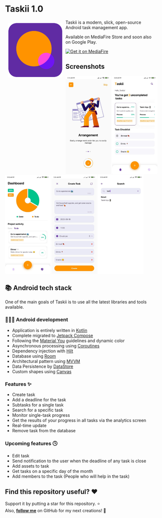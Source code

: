 # Taskii 1.0
<img src="assets/app_icon.svg" align="left" width="180" hspace="10" vspace="10" />

Taskii is a modern, slick, open-source Android task management app.

Available on MediaFire Store and soon also on Google Play.

<a href="https://www.mediafire.com/file/bditn8k04s7lmte/app-release.apk/file">
  <img
    alt="Get it on MediaFire"
    height="80"
    src="https://logos-download.com/wp-content/uploads/2019/11/Mediafire_Logo-700x188.png"/>
</a>

## Screenshots

<div>
   <img src="assets/onboarding_2.jpg" width="150" alt="Screenshot 1">
   <img src="assets/home_2.jpg" width="150" alt="Screenshot 2">
   <img src="assets/analytics_screen.jpg" width="150" alt="Screenshot 3">
   <img src="assets/create_task_fill.jpg" width="150" alt="Screenshot 4">
  <img src="assets/search_found.jpg" width="150" alt="Screenshot 5">
</div>

## 📚 Android tech stack

One of the main goals of Taskii is to use all the latest libraries and tools available.

### 🧑🏻‍💻 Android development

- Application is entirely written in [Kotlin](https://kotlinlang.org)
- Complete migrated to [Jetpack Compose](https://developer.android.com/jetpack/compose)
- Following the [Material You](https://m3.material.io/) guidelines and dynamic color
- Asynchronous processing using [Coroutines](https://kotlin.github.io/kotlinx.coroutines/)
- Dependency injection with [Hilt](https://dagger.dev/hilt/)
- Database using [Room](https://developer.android.com/topic/libraries/architecture/room)
- Architectural pattern using [MVVM](https://en.wikipedia.org/wiki/Model%E2%80%93view%E2%80%93viewmodel)
- Data Persistence by [DataStore](https://developer.android.com/topic/libraries/architecture/datastore)
- Custom shapes using [Canvas](https://developer.android.com/reference/android/graphics/Canvas)

### Features ✨

- Create task
- Add a deadline for the task
- Subtasks for a single task
- Search for a specific task
- Monitor single-task progress
- Get the results of your progress in all tasks via the analytics screen
- Real-time update
- Remove task from the database
  

### Upcoming features 🕓

- Edit task
- Send notification to the user when the deadline of any task is close
- Add assets to task
- Get tasks on a specific day of the month
- Add members to the task (People who will help in the task)

## Find this repository useful? :heart:
Support it by putting a star for this repository. :star: <br>
Also, __[follow me](https://github.com/3wiida)__ on GitHub for my next creations! 🤩
